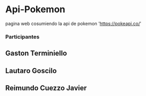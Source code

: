 # Api-Pokemon
pagina web cosumiendo la api de pokemon 'https://pokeapi.co/'
### Participantes

## Gaston Terminiello

## Lautaro Goscilo

## Reimundo Cuezzo Javier
